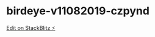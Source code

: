 # birdeye-v11082019-czpynd

[Edit on StackBlitz ⚡️](https://stackblitz.com/edit/birdeye-v11082019-czpynd)